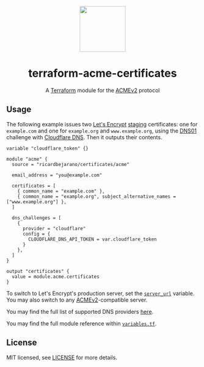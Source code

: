 <p align="center"><img src="https://emojipedia-us.s3.dualstack.us-west-1.amazonaws.com/thumbs/160/apple/271/globe-showing-europe-africa_1f30d.png" width="120px"></p>
<h1 align="center">terraform-acme-certificates</h1>
<p align="center">A <a href="https://www.terraform.io/">Terraform</a> module for the <a href="https://tools.ietf.org/html/rfc8555">ACMEv2</a> protocol</p>


## Usage

The following example issues two [Let's Encrypt](https://letsencrypt.org/) [staging](https://letsencrypt.org/docs/staging-environment/) certificates: one for `example.com` and one for `example.org` and `www.example.org`, using the [DNS01](https://letsencrypt.org/docs/challenge-types/#dns-01-challenge) challenge with [Cloudflare DNS](https://www.cloudflare.com/dns/). Then it outputs their contents.

```hcl
variable "cloudflare_token" {}

module "acme" {
  source = "ricardbejarano/certificates/acme"

  email_address = "you@example.com"

  certificates = [
    { common_name = "example.com" },
    { common_name = "example.org", subject_alternative_names = ["www.example.org"] },
  ]

  dns_challenges = [
    {
      provider = "cloudflare"
      config = {
        CLOUDFLARE_DNS_API_TOKEN = var.cloudflare_token
      }
    },
  ]
}

output "certificates" {
  value = module.acme.certificates
}
```

To switch to Let's Encrypt's production server, set the [`server_url`](variables.tf) variable. You may also switch to any [ACMEv2](https://tools.ietf.org/html/rfc8555)-compatible server.

You may find the full list of supported DNS providers [here](https://registry.terraform.io/providers/vancluever/acme/latest/docs).

You may find the full module reference within [`variables.tf`](variables.tf).


## License

MIT licensed, see [LICENSE](LICENSE) for more details.
